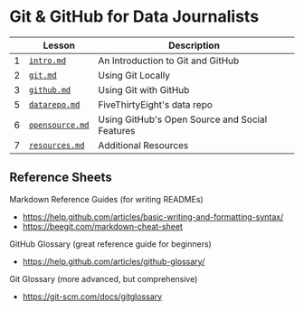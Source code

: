 # Git & GitHub for Data Journalists

|    | Lesson             | Description
|----| -------------------| ----------------------------------
|  1 | [`intro.md`](intro.md)         | An Introduction to Git and GitHub
|  2 | [`git.md`](git.md)           | Using Git Locally
|  3 | [`github.md`](github.md)        | Using Git with GitHub
|  5 | [`datarepo.md`](datarepo.md) | FiveThirtyEight's data repo
|  6 | [`opensource.md`](opensource.md) | Using GitHub's Open Source and Social Features
|  7 | [`resources.md`](resources.md)     | Additional Resources

## Reference Sheets

Markdown Reference Guides (for writing READMEs)

* https://help.github.com/articles/basic-writing-and-formatting-syntax/
* https://beegit.com/markdown-cheat-sheet

GitHub Glossary (great reference guide for beginners)

* https://help.github.com/articles/github-glossary/

Git Glossary (more advanced, but comprehensive)

* https://git-scm.com/docs/gitglossary